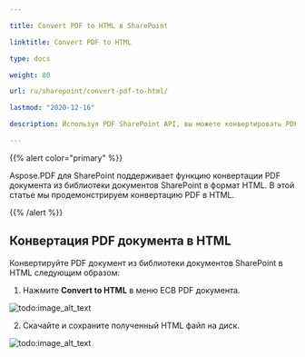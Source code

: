 ```yaml
---

title: Convert PDF to HTML в SharePoint

linktitle: Convert PDF to HTML

type: docs

weight: 80

url: ru/sharepoint/convert-pdf-to-html/

lastmod: "2020-12-16"

description: Используя PDF SharePoint API, вы можете конвертировать PDF документ из библиотеки документов SharePoint в формат HTML.

---
```




{{% alert color="primary" %}}



Aspose.PDF для SharePoint поддерживает функцию конвертации PDF документа из библиотеки документов SharePoint в формат HTML. В этой статье мы продемонстрируем конвертацию PDF в HTML.



{{% /alert %}}



## **Конвертация PDF документа в HTML**



Конвертируйте PDF документ из библиотеки документов SharePoint в HTML следующим образом:



1. Нажмите **Convert to HTML** в меню ECB PDF документа.



![todo:image_alt_text](convert-pdf-to-html_1.png)



2. Скачайте и сохраните полученный HTML файл на диск.



![todo:image_alt_text](convert-pdf-to-html_2.png)